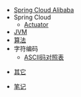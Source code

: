 * [Spring Cloud Alibaba](springcloudalibaba/initializr.md)
* Spring Cloud
    * [Actuator](springcloud/actuator.md)
* [JVM](jvm/cpuMemoryHandle.md)
* [算法](algorithm/dataStructure.md)
* 字符编码
    * [ASCII码对照表](CharacterEncoding/ASCII.md)
<!-- Others -->
* [其它](others/)

* [笔记](notes/)